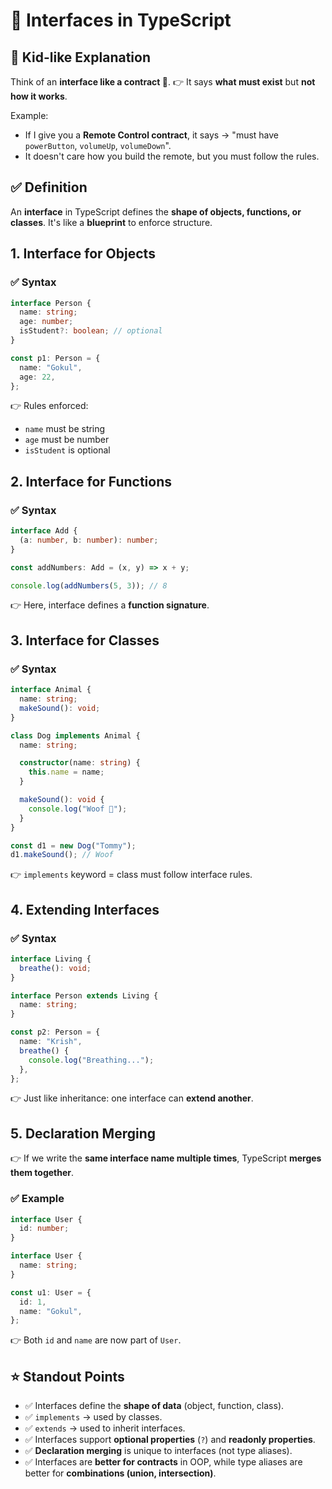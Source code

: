# 📖 Interfaces in TypeScript

## 🧒 Kid-like Explanation

Think of an **interface like a contract 📜**. 👉 It says **what must exist** but **not how it works**.

Example:
* If I give you a **Remote Control contract**, it says → "must have `powerButton`, `volumeUp`, `volumeDown`".
* It doesn't care how you build the remote, but you must follow the rules.

## ✅ Definition

An **interface** in TypeScript defines the **shape of objects, functions, or classes**. It's like a **blueprint** to enforce structure.

## 1. **Interface for Objects**

### ✅ Syntax

```typescript
interface Person {
  name: string;
  age: number;
  isStudent?: boolean; // optional
}

const p1: Person = {
  name: "Gokul",
  age: 22,
};
```

👉 Rules enforced:
* `name` must be string
* `age` must be number
* `isStudent` is optional

## 2. **Interface for Functions**

### ✅ Syntax

```typescript
interface Add {
  (a: number, b: number): number;
}

const addNumbers: Add = (x, y) => x + y;

console.log(addNumbers(5, 3)); // 8
```

👉 Here, interface defines a **function signature**.

## 3. **Interface for Classes**

### ✅ Syntax

```typescript
interface Animal {
  name: string;
  makeSound(): void;
}

class Dog implements Animal {
  name: string;

  constructor(name: string) {
    this.name = name;
  }

  makeSound(): void {
    console.log("Woof 🐶");
  }
}

const d1 = new Dog("Tommy");
d1.makeSound(); // Woof
```

👉 `implements` keyword = class must follow interface rules.

## 4. **Extending Interfaces**

### ✅ Syntax

```typescript
interface Living {
  breathe(): void;
}

interface Person extends Living {
  name: string;
}

const p2: Person = {
  name: "Krish",
  breathe() {
    console.log("Breathing...");
  },
};
```

👉 Just like inheritance: one interface can **extend another**.

## 5. **Declaration Merging**

👉 If we write the **same interface name multiple times**, TypeScript **merges them together**.

### ✅ Example

```typescript
interface User {
  id: number;
}

interface User {
  name: string;
}

const u1: User = {
  id: 1,
  name: "Gokul",
};
```

👉 Both `id` and `name` are now part of `User`.

## ⭐ Standout Points

* ✅ Interfaces define the **shape of data** (object, function, class).
* ✅ `implements` → used by classes.
* ✅ `extends` → used to inherit interfaces.
* ✅ Interfaces support **optional properties** (`?`) and **readonly properties**.
* ✅ **Declaration merging** is unique to interfaces (not type aliases).
* ✅ Interfaces are **better for contracts** in OOP, while type aliases are better for **combinations (union, intersection)**.

